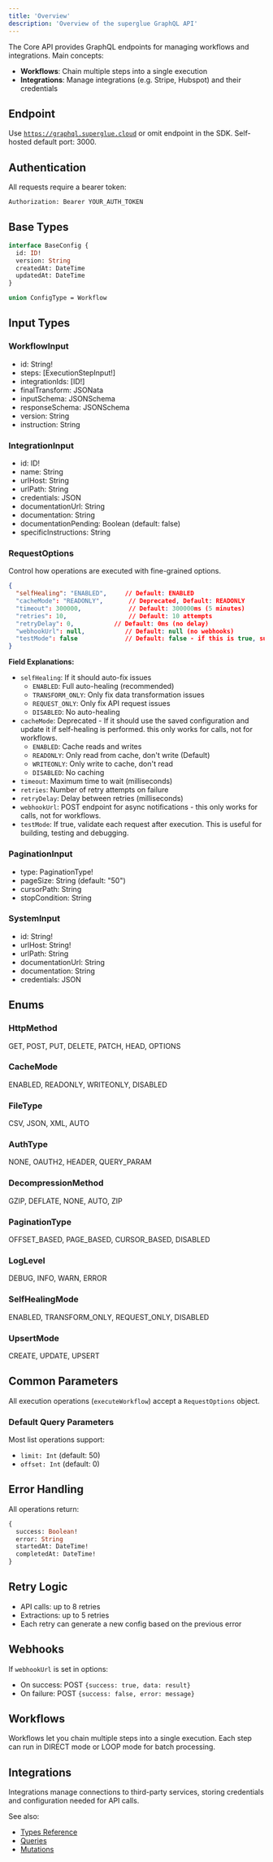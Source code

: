 ```yaml
---
title: 'Overview'
description: 'Overview of the superglue GraphQL API'
---
```


The Core API provides GraphQL endpoints for managing workflows and integrations. Main concepts:

* **Workflows**: Chain multiple steps into a single execution
* **Integrations**: Manage integrations (e.g. Stripe, Hubspot) and their credentials

## Endpoint

Use [`https://graphql.superglue.cloud`](https://graphql.superglue.cloud) or omit endpoint in the SDK. Self-hosted default port: 3000.

## Authentication

All requests require a bearer token:

```http
Authorization: Bearer YOUR_AUTH_TOKEN
```

## Base Types

```graphql
interface BaseConfig {
  id: ID!
  version: String
  createdAt: DateTime
  updatedAt: DateTime
}

union ConfigType = Workflow
```

## Input Types

### WorkflowInput
- id: String!
- steps: [ExecutionStepInput!]
- integrationIds: [ID!]
- finalTransform: JSONata
- inputSchema: JSONSchema
- responseSchema: JSONSchema
- version: String
- instruction: String

### IntegrationInput
- id: ID!
- name: String
- urlHost: String
- urlPath: String
- credentials: JSON
- documentationUrl: String
- documentation: String
- documentationPending: Boolean (default: false)
- specificInstructions: String

### RequestOptions

Control how operations are executed with fine-grained options.

```json
{
  "selfHealing": "ENABLED",     // Default: ENABLED
  "cacheMode": "READONLY",       // Deprecated, Default: READONLY
  "timeout": 300000,             // Default: 300000ms (5 minutes)
  "retries": 10,                 // Default: 10 attempts
  "retryDelay": 0,           // Default: 0ms (no delay)
  "webhookUrl": null,           // Default: null (no webhooks)
  "testMode": false             // Default: false - if this is true, superglue will validate the request after each execution. This is useful for building, testing and debugging.
}
```

**Field Explanations:**
- `selfHealing`: If it should auto-fix issues
  - `ENABLED`: Full auto-healing (recommended)
  - `TRANSFORM_ONLY`: Only fix data transformation issues
  - `REQUEST_ONLY`: Only fix API request issues  
  - `DISABLED`: No auto-healing
- `cacheMode`: Deprecated - If it should use the saved configuration and update it if self-healing is performed. this only works for calls, not for workflows.
  - `ENABLED`: Cache reads and writes
  - `READONLY`: Only read from cache, don't write (Default)
  - `WRITEONLY`: Only write to cache, don't read
  - `DISABLED`: No caching
- `timeout`: Maximum time to wait (milliseconds)
- `retries`: Number of retry attempts on failure
- `retryDelay`: Delay between retries (milliseconds)
- `webhookUrl`: POST endpoint for async notifications - this only works for calls, not for workflows.
- `testMode`: If true, validate each request after execution. This is useful for building, testing and debugging.

### PaginationInput
- type: PaginationType!
- pageSize: String (default: "50")
- cursorPath: String
- stopCondition: String

### SystemInput
- id: String!
- urlHost: String!
- urlPath: String
- documentationUrl: String
- documentation: String
- credentials: JSON

## Enums

### HttpMethod
GET, POST, PUT, DELETE, PATCH, HEAD, OPTIONS

### CacheMode
ENABLED, READONLY, WRITEONLY, DISABLED

### FileType
CSV, JSON, XML, AUTO

### AuthType
NONE, OAUTH2, HEADER, QUERY_PARAM

### DecompressionMethod
GZIP, DEFLATE, NONE, AUTO, ZIP

### PaginationType
OFFSET_BASED, PAGE_BASED, CURSOR_BASED, DISABLED

### LogLevel
DEBUG, INFO, WARN, ERROR

### SelfHealingMode
ENABLED, TRANSFORM_ONLY, REQUEST_ONLY, DISABLED

### UpsertMode
CREATE, UPDATE, UPSERT

## Common Parameters

All execution operations (`executeWorkflow`) accept a `RequestOptions` object.

### Default Query Parameters

Most list operations support:
- `limit: Int` (default: 50)
- `offset: Int` (default: 0)

## Error Handling

All operations return:

```graphql
{
  success: Boolean!
  error: String
  startedAt: DateTime!
  completedAt: DateTime!
}
```

## Retry Logic

- API calls: up to 8 retries
- Extractions: up to 5 retries
- Each retry can generate a new config based on the previous error

## Webhooks

If `webhookUrl` is set in options:
- On success: POST `{success: true, data: result}`
- On failure: POST `{success: false, error: message}`

## Workflows

Workflows let you chain multiple steps into a single execution. Each step can run in DIRECT mode or LOOP mode for batch processing.

## Integrations

Integrations manage connections to third-party services, storing credentials and configuration needed for API calls.

See also:
- [Types Reference](types.md)
- [Queries](queries.md)
- [Mutations](mutations.md)